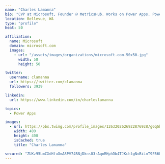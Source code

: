 ```yaml
---
name: "Charles Lamanna"
bio: "CVP at Microsoft, Founder @ MetricsHub. Works on Power Apps, Power Automate, Power Virtual Agent, Common Data Service and Dynamics 365."
location: Bellevue, WA
type: "profile"
heat: 50

affiliation:
  name: Microsoft
  domain: microsoft.com
  images:
    - url: "/assets/images/organizations/microsoft.com-50x50.jpg"
      width: 50
      height: 50

twitter:
  username: clamanna
  url: https://twitter.com/clamanna
  followers: 3939

linkedin:
  url: https://www.linkedin.com/in/charleslamanna

topics:
  - Power Apps

images:
  - url: https://pbs.twimg.com/profile_images/1263202626922876928/g6qGbHZ-_400x400.jpg
    width: 400
    height: 400
    isCached: true
    title: "Charles Lamanna"

secured: "ZUKz95LmCXdHfuOmA8PV74BNjDkns03rAqoBHphDb4TJKchlgNvBiLmT9E56LaDNParyBlWzEV8MMkLAFSbxoxS9mhJtXc90aRVpN7VSed7GHVcXgsVFQ072thuUdP8x6eLsEZkDz1hUPl+vNhKYHYLisYWIKwGczei/8SOUbMTqLYsh865cx5YY6il9pdp59TnA0BivvAdbJhp/WLVtSJF39TqjsmDCJ1137AvakjTLsRbk7ATygAnZgZpf4K4NlxiM6jyolBBk7WDrmSGIA1A47mtugJjjxOL5BNH+xUp7vvLwVmyow+lut0YbOmlhAjmSU5tyzBUW9kwnP3HFyPDvUdtZfJ/kenLVFIz94OBJxm6KvvIJluvUXtigy5TRfNcJkQaHylBvtJaxX6XGtg5W1d9ZOqU9UgdXtBb9Z7g=;f/odONNWXoDSv1DGS/Icjw=="
---
```


